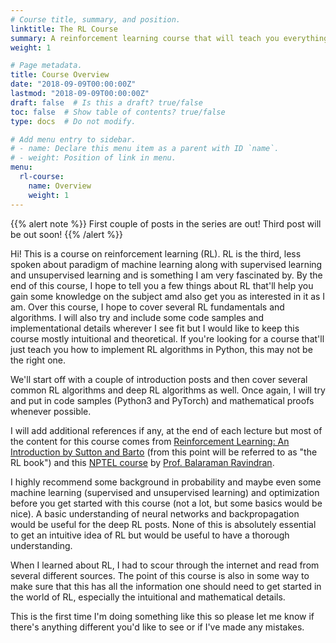```yaml
---
# Course title, summary, and position.
linktitle: The RL Course
summary: A reinforcement learning course that will teach you everything you need right from the very basics till the most complicated algorithms that are in use today.
weight: 1

# Page metadata.
title: Course Overview
date: "2018-09-09T00:00:00Z"
lastmod: "2018-09-09T00:00:00Z"
draft: false  # Is this a draft? true/false
toc: false  # Show table of contents? true/false
type: docs  # Do not modify. 

# Add menu entry to sidebar.
# - name: Declare this menu item as a parent with ID `name`.
# - weight: Position of link in menu.
menu:
  rl-course:
    name: Overview
    weight: 1
---
```

{{% alert note %}}
First couple of posts in the series are out! Third post will be out soon!
{{% /alert %}}

Hi! This is a course on reinforcement learning (RL). RL is the third, less spoken about paradigm of machine learning along with supervised learning and unsupervised learning and is something I am very fascinated by. By the end of this course, I hope to tell you a few things about RL that'll help you gain some knowledge on the subject amd also get you as interested in it as I am. Over this course, I hope to cover several RL fundamentals and algorithms. I will also try and include some code samples and implementational details wherever I see fit but I would like to keep this course mostly intuitional and theoretical. If you're looking for a course that'll just teach you how to implement RL algorithms in Python, this may not be the right one.

We'll start off with a couple of introduction posts and then cover several common RL algorithms and deep RL algorithms as well. Once again, I will try and put in code samples (Python3 and PyTorch) and mathematical proofs whenever possible.

I will add additional references if any, at the end of each lecture but most of the content for this course comes from [Reinforcement Learning: An Introduction by Sutton and Barto](http://incompleteideas.net/book/the-book-2nd.html) (from this point will be referred to as "the RL book") and this [NPTEL course](https://nptel.ac.in/courses/106106143/) by [Prof. Balaraman Ravindran](https://www.cse.iitm.ac.in/~ravi/).

I highly recommend some background in probability and maybe even some machine learning (supervised and unsupervised learning) and optimization before you get started with this course (not a lot, but some basics would be nice). A basic understanding of neural networks and backpropagation would be useful for the deep RL posts. None of this is absolutely essential to get an intuitive idea of RL but would be useful to have a thorough understanding. 

When I learned about RL, I had to scour through the internet and read from several different sources. The point of this course is also in some way to make sure that this has all the information one should need to get started in the world of RL, especially the intuitional and mathematical details. 

This is the first time I'm doing something like this so please let me know if there's anything different you'd like to see or if I've made any mistakes.


